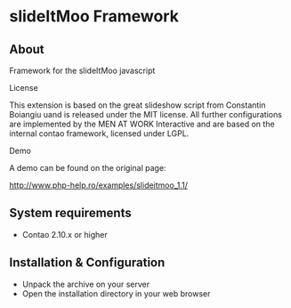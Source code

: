 slideItMoo Framework
====================

About
-----

Framework for the slideItMoo javascript

License

This extension is based on the great slideshow script from Constantin Boiangiu uand is released under the MIT license. All further configurations are implemented by the MEN AT WORK Interactive and are based on the internal contao framework, licensed under LGPL.

Demo

A demo can be found on the original page:

http://www.php-help.ro/examples/slideitmoo_1.1/


System requirements
-------------------

* Contao 2.10.x or higher


Installation & Configuration
----------------------------

* Unpack the archive on your server
* Open the installation directory in your web browser